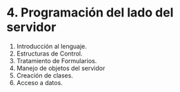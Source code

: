 # 4. Programación del lado del servidor

1. Introducción al lenguaje.
2. Estructuras de Control.
3. Tratamiento de Formularios.
4. Manejo de objetos del servidor
5. Creación de clases.
6. Acceso a datos.